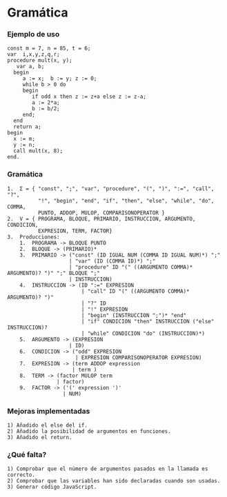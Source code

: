 # Gramática

### Ejemplo de uso

    const m = 7, n = 85, t = 6;  
    var  i,x,y,z,q,r;  
    procedure mult(x, y);
       var a, b;
      begin 
         a := x;  b := y; z := 0;
         while b > 0 do
         begin
            if odd x then z := z+a else z := z-a;
            a := 2*a;
            b := b/2;
         end;
      end
      return a;
    begin
      x := m;
      y := n;
      call mult(x, 8);
    end.

### Gramática

    1.  Σ = { "const", ";", "var", "procedure", "(", ")", ":=", "call", "?",
              "!", "begin", "end", "if", "then", "else", "while", "do", COMMA,
              PUNTO, ADDOP, MULOP, COMPARISONOPERATOR }
    2.  V = { PROGRAMA, BLOQUE, PRIMARIO, INSTRUCCION, ARGUMENTO, CONDICION,
              EXPRESION, TERM, FACTOR}
    3.  Producciones:
        1.  PROGRAMA -> BLOQUE PUNTO
        2.  BLOQUE -> (PRIMARIO)*
        3.  PRIMARIO -> ("const" (ID IGUAL NUM (COMMA ID IGUAL NUM)*) ";"
                        | "var" (ID (COMMA ID)*) ";"
                        | "procedure" ID "(" ((ARGUMENTO COMMA)* ARGUMENTO)? ")" ";" BLOQUE ";"
                        | INSTRUCCION)
        4.  INSTRUCCION -> (ID ":=" EXPRESION
                            | "call" ID "(" ((ARGUMENTO COMMA)* ARGUMENTO)? ")"
                            | "?" ID
                            | "!" EXPRESION
                            | "begin" (INSTRUCCION ";")* "end"
                            | "if" CONDICION "then" INSTRUCCION ("else" INSTRUCCION)?
                            | "while" CONDICION "do" (INSTRUCCION)*)
        5.  ARGUMENTO -> (EXPRESION
                        | ID)
        6.  CONDICION -> ("odd" EXPRESION
                          | EXPRESION COMPARISONOPERATOR EXPRESION)
        7.  EXPRESION -> (term ADDOP expression 
                         | term )
        8.  TERM -> (factor MULOP term 
                    | factor)
        9.  FACTOR -> ('(' expression ')' 
                      | NUM)
                     
### Mejoras implementadas

    1) Añadido el else del if.
    2) Añadido la posibilidad de argumentos en funciones.
    3) Añadido el return.
    
### ¿Qué falta?

    1) Comprobar que el número de argumentos pasados en la llamada es correcto.
    2) Comprobar que las variables han sido declaradas cuando son usadas.
    3) Generar código JavaScript.